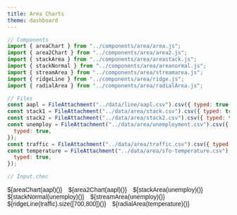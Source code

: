```yaml
---
title: Area Charts
theme: dashboard
---
```


```js
// Components
import { areaChart } from "../components/area/area.js";
import { area2Chart } from "../components/area/area2.js";
import { stackArea } from "../components/area/areastack.js";
import { stackNormal } from "../components/area/areanormal.js";
import { streamArea } from "../components/area/streamarea.js";
import { ridgeLine } from "../components/area/ridge.js";
import { radialArea } from "../components/area/radialArea.js";
```

```js
// Files
const aapl = FileAttachment("../data/line/aapl.csv").csv({ typed: true });
const stack1 = FileAttachment("../data/area/stack.csv").csv({ typed: true });
const stack2 = FileAttachment("../data/area/stack2.csv").csv({ typed: true });
const unemploy = FileAttachment("../data/area/unemployment.csv").csv({
  typed: true,
});
const traffic = FileAttachment("../data/area/traffic.csv").csv({ typed: true });
const temperature = FileAttachment("../data/area/sfo-temperature.csv").csv({
  typed: true,
});

// Input.chec
```

<div class="areacharts">
	<div class="card">
		${areaChart(aapl)()}
	</div>
	<div class="card">
		${area2Chart(aapl)()}
	</div>
	<div class="card">
		${stackArea(unemploy)()}
	</div>
	<div class="card">
		${stackNormal(unemploy)()}
	</div>
	<div class="card">
		${streamArea(unemploy)()}
	</div>
	<div class="card">
		${ridgeLine(traffic).size([700,800])()}
	</div>
	<div class="card">
		${radialArea(temperature)()}
	</div>
</div>

<style>
		.areacharts{
			font-family: sans-serif;
			display: flex;
			flex-wrap: wrap;
			flex-direction: row;
		}
		.card{
			margin-right: 1em;
			height: fit-content;
		}
#tooltip{
	position: absolute;
			top:0;
			left:0;
			padding: .5em;
			border: 2px solid #888;
			border-radius: 4px;
			background: whitesmoke;
			width: fit-content;
			height: fit-content;
}

</style>

